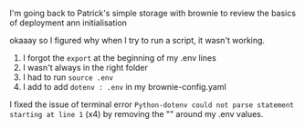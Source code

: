 I'm going back to Patrick's simple storage with brownie to review the basics of deployment ann initialisation

okaaay so I figured why when I try to run a script, it wasn't working.

1. I forgot the `export` at the beginning of my .env lines
2. I wasn't always in the right folder
3. I had to run `source .env`
4. I add to add `dotenv : .env` in my brownie-config.yaml

I fixed the issue of terminal error `Python-dotenv could not parse statement starting at line 1` (x4) by removing the "" around my .env values.
